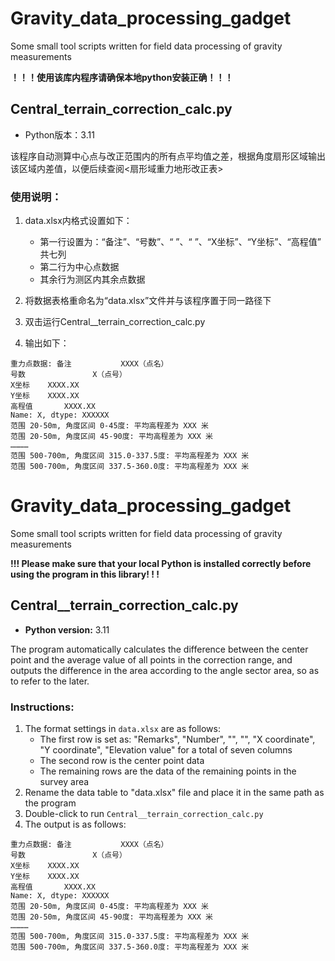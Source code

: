 # Gravity_data_processing_gadget

Some small tool scripts written for field data processing of gravity measurements

**！！！使用该库内程序请确保本地python安装正确！！！**

## Central_terrain_correction_calc.py

- Python版本：3.11

该程序自动测算中心点与改正范围内的所有点平均值之差，根据角度扇形区域输出该区域内差值，以便后续查阅<扇形域重力地形改正表>

### 使用说明：

1. data.xlsx内格式设置如下：
   - 第一行设置为：“备注”、“号数”、“  ”、“  ”、“X坐标”、“Y坐标”、“高程值”  共七列
   - 第二行为中心点数据
   - 其余行为测区内其余点数据
   
2. 将数据表格重命名为“data.xlsx”文件并与该程序置于同一路径下

3. 双击运行Central__terrain_correction_calc.py

4. 输出如下：

``` 
重力点数据: 备注           XXXX（点名）
号数               X（点号）
X坐标    XXXX.XX
Y坐标    XXXX.XX
高程值       XXXX.XX
Name: X, dtype: XXXXXX
范围 20-50m, 角度区间 0-45度: 平均高程差为 XXX 米
范围 20-50m, 角度区间 45-90度: 平均高程差为 XXX 米
…………
范围 500-700m, 角度区间 315.0-337.5度: 平均高程差为 XXX 米
范围 500-700m, 角度区间 337.5-360.0度: 平均高程差为 XXX 米
```


Gravity_data_processing_gadget
=============================

Some small tool scripts written for field data processing of gravity measurements

**!!! Please make sure that your local Python is installed correctly before using the program in this library! ! !**

## Central__terrain_correction_calc.py

- **Python version:** 3.11

The program automatically calculates the difference between the center point and the average value of all points in the correction range, and outputs the difference in the area according to the angle sector area, so as to refer to the <sector domain gravity terrain correction table> later.

### Instructions:

1. The format settings in `data.xlsx` are as follows:
   - The first row is set as: "Remarks", "Number", "", "", "X coordinate", "Y coordinate", "Elevation value" for a total of seven columns
   - The second row is the center point data
   - The remaining rows are the data of the remaining points in the survey area
2. Rename the data table to "data.xlsx" file and place it in the same path as the program
3. Double-click to run `Central__terrain_correction_calc.py`
4. The output is as follows:

``` 
重力点数据: 备注           XXXX（点名）
号数               X（点号）
X坐标    XXXX.XX
Y坐标    XXXX.XX
高程值       XXXX.XX
Name: X, dtype: XXXXXX
范围 20-50m, 角度区间 0-45度: 平均高程差为 XXX 米
范围 20-50m, 角度区间 45-90度: 平均高程差为 XXX 米
…………
范围 500-700m, 角度区间 315.0-337.5度: 平均高程差为 XXX 米
范围 500-700m, 角度区间 337.5-360.0度: 平均高程差为 XXX 米
```

